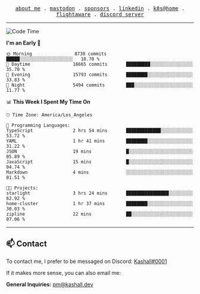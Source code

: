 <p align="center">
  <samp>
    <a href="https://jordanjones.org/">about me</a> .
    <a rel="me" href="https://mastodon.social/@kashall">mastodon</a> .
    <a href="https://github.com/sponsors/kashalls">sponsors</a> .
    <a href="https://linkedin.com/in/jordpjones">linkedin</a> .
    <a href="https://github.com/kashalls/home-cluster">k8s@home</a> .
    <a href="https://flightaware.com/adsb/stats/user/kashalls">flightaware</a> .
    <a href="https://discord.gg/V2WrCfqba9">discord server</a>
  </samp>
</p>

---

<!--START_SECTION:waka-->
![Code Time](http://img.shields.io/badge/Code%20Time-1%2C556%20hrs%2042%20mins-blue)

**I'm an Early 🐤** 

```text
🌞 Morning                8730 commits        █████░░░░░░░░░░░░░░░░░░░░   18.70 % 
🌆 Daytime                16665 commits       █████████░░░░░░░░░░░░░░░░   35.70 % 
🌃 Evening                15793 commits       ████████░░░░░░░░░░░░░░░░░   33.83 % 
🌙 Night                  5494 commits        ███░░░░░░░░░░░░░░░░░░░░░░   11.77 % 
```


📊 **This Week I Spent My Time On** 

```text
🕑︎ Time Zone: America/Los_Angeles

💬 Programming Languages: 
TypeScript               2 hrs 54 mins       █████████████░░░░░░░░░░░░   53.72 % 
YAML                     1 hr 41 mins        ████████░░░░░░░░░░░░░░░░░   31.22 % 
JSON                     19 mins             █░░░░░░░░░░░░░░░░░░░░░░░░   05.89 % 
JavaScript               15 mins             █░░░░░░░░░░░░░░░░░░░░░░░░   04.74 % 
Markdown                 4 mins              ░░░░░░░░░░░░░░░░░░░░░░░░░   01.51 % 

🐱‍💻 Projects: 
starlight                3 hrs 24 mins       ████████████████░░░░░░░░░   62.92 % 
home-cluster             1 hr 37 mins        ████████░░░░░░░░░░░░░░░░░   30.03 % 
zipline                  22 mins             ██░░░░░░░░░░░░░░░░░░░░░░░   07.06 % 
```


<!--END_SECTION:waka-->

---

## 📫 Contact

To contact me, I prefer to be messaged on Discord:  [Kashall#0001](https://discord.com/users/201077739589992448)

If it makes more sense, you can also email me:

**General Inquiries:** pm@kashall.dev  
